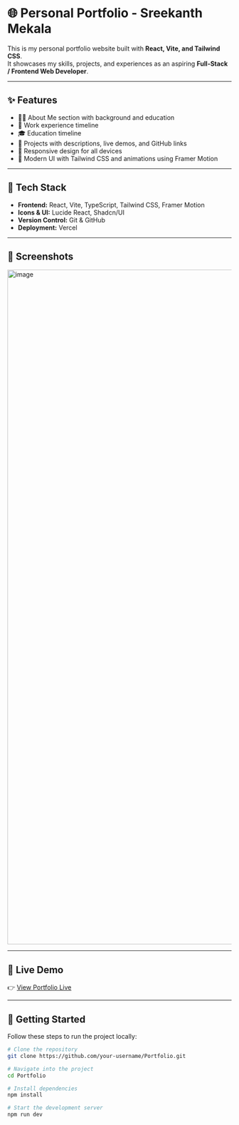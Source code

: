 # 🌐 Personal Portfolio - Sreekanth Mekala

This is my personal portfolio website built with **React, Vite, and Tailwind CSS**.  
It showcases my skills, projects, and experiences as an aspiring **Full-Stack / Frontend Web Developer**.

---

## ✨ Features

- 🧑‍💻 About Me section with background and education  
- 💼 Work experience timeline  
- 🎓 Education timeline  
- 📂 Projects with descriptions, live demos, and GitHub links  
- 📱 Responsive design for all devices  
- 🎨 Modern UI with Tailwind CSS and animations using Framer Motion  

---

## 🚀 Tech Stack

- **Frontend:** React, Vite, TypeScript, Tailwind CSS, Framer Motion  
- **Icons & UI:** Lucide React, Shadcn/UI  
- **Version Control:** Git & GitHub  
- **Deployment:** Vercel  

---

## 📸 Screenshots

<img width="2814" height="1514" alt="image" src="https://github.com/user-attachments/assets/73c1afce-65fb-40b1-83d2-99b51e0c479b" />

---

## 🔗 Live Demo

👉 [View Portfolio Live]([https://your-portfolio-link.vercel.app](https://portfolio-miy73lkqm-sreekanths-projects-5e538b0f.vercel.app/))  

---

## 📂 Getting Started

Follow these steps to run the project locally:

```bash
# Clone the repository
git clone https://github.com/your-username/Portfolio.git

# Navigate into the project
cd Portfolio

# Install dependencies
npm install

# Start the development server
npm run dev

